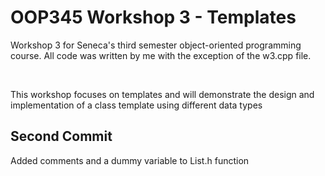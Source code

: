 <h1> OOP345 Workshop 3 - Templates </h1>

<p>Workshop 3 for Seneca's third semester object-oriented programming
course. All code was written by me with the exception of the w3.cpp
file. </p>

<br>

<p>This workshop focuses on templates and will demonstrate the design
and implementation of a class template using different data types </p>

<h2> Second Commit </h2>
<p> Added comments and a dummy variable to List.h function </p>